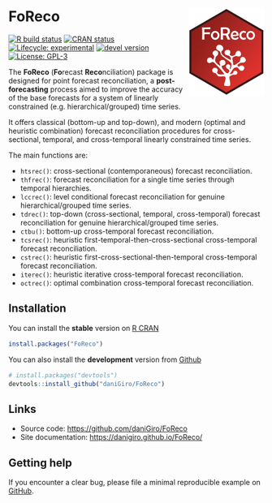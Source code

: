 
<!-- README.md is generated from README.Rmd. Please edit that file -->

# FoReco <img src="man/figures/logo.svg" align="right" alt="logo" width="150" style = "border: none; float: right;">

<!-- badges: start -->

[![R build
status](https://github.com/daniGiro/FoReco/workflows/R-CMD-check/badge.svg)](https://github.com/daniGiro/FoReco/actions)
[![CRAN
status](https://www.r-pkg.org/badges/version/FoReco)](https://CRAN.R-project.org/package=FoReco)
[![Lifecycle:
experimental](https://img.shields.io/badge/lifecycle-experimental-orange.svg)](https://lifecycle.r-lib.org/articles/stages.html)
[![devel
version](https://img.shields.io/badge/devel%20version-0.2.1-blue.svg)](https://github.com/daniGiro/FoReco)
[![License:
GPL-3](https://img.shields.io/badge/license-GPL--3-forestgreen.svg)](https://cran.r-project.org/web/licenses/GPL-3)
<!-- badges: end -->

The **FoReco** (**Fo**recast **Reco**nciliation) package is designed for
point forecast reconciliation, a **post-forecasting** process aimed to
improve the accuracy of the base forecasts for a system of linearly
constrained (e.g. hierarchical/grouped) time series.

It offers classical (bottom-up and top-down), and modern (optimal and
heuristic combination) forecast reconciliation procedures for
cross-sectional, temporal, and cross-temporal linearly constrained time
series.

The main functions are:

-   `htsrec()`: cross-sectional (contemporaneous) forecast
    reconciliation.
-   `thfrec()`: forecast reconciliation for a single time series through
    temporal hierarchies.
-   `lccrec()`: level conditional forecast reconciliation for genuine
    hierarchical/grouped time series.
-   `tdrec()`: top-down (cross-sectional, temporal, cross-temporal)
    forecast reconciliation for genuine hierarchical/grouped time
    series.
-   `ctbu()`: bottom-up cross-temporal forecast reconciliation.
-   `tcsrec()`: heuristic first-temporal-then-cross-sectional
    cross-temporal forecast reconciliation.
-   `cstrec()`: heuristic first-cross-sectional-then-temporal
    cross-temporal forecast reconciliation.
-   `iterec()`: heuristic iterative cross-temporal forecast
    reconciliation.
-   `octrec()`: optimal combination cross-temporal forecast
    reconciliation.

## Installation

You can install the **stable** version on [R
CRAN](https://cran.r-project.org/)

``` r
install.packages("FoReco")
```

You can also install the **development** version from
[Github](https://github.com/daniGiro/FoReco)

``` r
# install.packages("devtools")
devtools::install_github("daniGiro/FoReco")
```

## Links

-   Source code: <https://github.com/daniGiro/FoReco>
-   Site documentation: <https://danigiro.github.io/FoReco/>

## Getting help

If you encounter a clear bug, please file a minimal reproducible example
on [GitHub](https://github.com/daniGiro/FoReco/issues).
